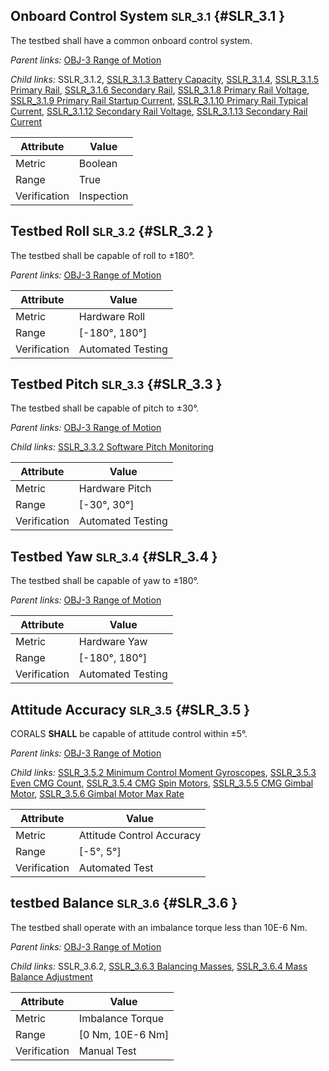 ## Onboard Control System <small>SLR_3.1</small> {#SLR_3.1 }

The testbed shall have a common onboard control system.

*Parent links:* [OBJ-3 Range of Motion](OBJ.html#OBJ-3)

*Child links:* SSLR_3.1.2, [SSLR_3.1.3 Battery Capacity](SSLR_3.1.html#SSLR_3.1.3), [SSLR_3.1.4](SSLR_3.1.html#SSLR_3.1.4), [SSLR_3.1.5 Primary Rail](SSLR_3.1.html#SSLR_3.1.5), [SSLR_3.1.6 Secondary Rail](SSLR_3.1.html#SSLR_3.1.6), [SSLR_3.1.8 Primary Rail Voltage](SSLR_3.1.html#SSLR_3.1.8), [SSLR_3.1.9 Primary Rail Startup Current](SSLR_3.1.html#SSLR_3.1.9), [SSLR_3.1.10 Primary Rail Typical Current](SSLR_3.1.html#SSLR_3.1.10), [SSLR_3.1.12 Secondary Rail Voltage](SSLR_3.1.html#SSLR_3.1.12), [SSLR_3.1.13 Secondary Rail Current](SSLR_3.1.html#SSLR_3.1.13)

| Attribute | Value |
| --------- | ----- |
| Metric | Boolean |
| Range | True |
| Verification | Inspection |


## Testbed Roll <small>SLR_3.2</small> {#SLR_3.2 }

The testbed shall be capable of roll to ±180°.

*Parent links:* [OBJ-3 Range of Motion](OBJ.html#OBJ-3)

| Attribute | Value |
| --------- | ----- |
| Metric | Hardware Roll |
| Range | [-180°, 180°] |
| Verification | Automated Testing |


## Testbed Pitch <small>SLR_3.3</small> {#SLR_3.3 }

The testbed shall be capable of pitch to ±30°.

*Parent links:* [OBJ-3 Range of Motion](OBJ.html#OBJ-3)

*Child links:* [SSLR_3.3.2 Software Pitch Monitoring](SSLR_3.3.html#SSLR_3.3.2)

| Attribute | Value |
| --------- | ----- |
| Metric | Hardware Pitch |
| Range | [-30°, 30°] |
| Verification | Automated Testing |


## Testbed Yaw <small>SLR_3.4</small> {#SLR_3.4 }

The testbed shall be capable of yaw to ±180°.

*Parent links:* [OBJ-3 Range of Motion](OBJ.html#OBJ-3)

| Attribute | Value |
| --------- | ----- |
| Metric | Hardware Yaw |
| Range | [-180°, 180°] |
| Verification | Automated Testing |


## Attitude Accuracy <small>SLR_3.5</small> {#SLR_3.5 }

CORALS **SHALL** be capable of attitude control within ±5°.

*Parent links:* [OBJ-3 Range of Motion](OBJ.html#OBJ-3)

*Child links:* [SSLR_3.5.2 Minimum Control Moment Gyroscopes](SSLR_3.5.html#SSLR_3.5.2), [SSLR_3.5.3 Even CMG Count](SSLR_3.5.html#SSLR_3.5.3), [SSLR_3.5.4 CMG Spin Motors](SSLR_3.5.html#SSLR_3.5.4), [SSLR_3.5.5 CMG Gimbal Motor](SSLR_3.5.html#SSLR_3.5.5), [SSLR_3.5.6 Gimbal Motor Max Rate](SSLR_3.5.html#SSLR_3.5.6)

| Attribute | Value |
| --------- | ----- |
| Metric | Attitude Control Accuracy |
| Range | [-5°, 5°] |
| Verification | Automated Test |


## testbed Balance <small>SLR_3.6</small> {#SLR_3.6 }

The testbed shall operate with an imbalance torque less than 10E-6 Nm.

*Parent links:* [OBJ-3 Range of Motion](OBJ.html#OBJ-3)

*Child links:* SSLR_3.6.2, [SSLR_3.6.3 Balancing Masses](SSLR_3.6.html#SSLR_3.6.3), [SSLR_3.6.4 Mass Balance Adjustment](SSLR_3.6.html#SSLR_3.6.4)

| Attribute | Value |
| --------- | ----- |
| Metric | Imbalance Torque |
| Range | [0 Nm, 10E-6 Nm] |
| Verification | Manual Test |


